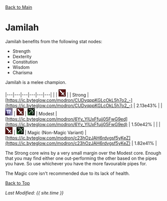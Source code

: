 [Back to Main](index.md)

# Jamilah

Jamilah benefits from the following stat nodes:
* Strength
* Dexterity
* Constitution
* Wisdom
* Charisma

Jamilah is a melee champion.

|---|---|---|---|---|---|
|   | ![Melee Icon](images\melee.png) |   | Strong | [https://ic.byteglow.com/modron/CUDvqppKGLcOkL5h7o2_-](https://ic.byteglow.com/modron/CUDvqppKGLcOkL5h7o2_-) | 2.13e43% |
| ![Magic Icon](images\magic.png) | ![Melee Icon](images\melee.png) | ![Ranged Icon](images\ranged.png) | Modest | [https://ic.byteglow.com/modron/6Yv_YlUxFfujj05FwG9ed](https://ic.byteglow.com/modron/6Yv_YlUxFfujj05FwG9ed) | 1.50e42% |
|   | ![Melee Icon](images\melee.png) | ![Ranged Icon](images\ranged.png) | Magic (Non-Magic Variant) | [https://ic.byteglow.com/modron/c23hOzJAH6rdvgsf5yKeZ](https://ic.byteglow.com/modron/c23hOzJAH6rdvgsf5yKeZ) | 1.82e41% |

The Strong core wins by a very small margin over the Modest core. Enough that you may find either one out-performing the other based on the pipes you have. So use whichever you have the more favourable pipes for.

The Magic core isn't recommended due to its lack of health.

[Back to Top](#top)

*Last Modified: {{ site.time }}*